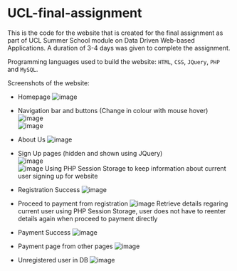 # UCL-final-assignment
This is the code for the website that is created for the final assignment as part of UCL Summer School module on Data Driven Web-based Applications. A duration of 3-4 days was given to complete the assignment.

Programming languages used to build the website: `HTML`, `CSS`, `JQuery`, `PHP` and `MySQL`.

Screenshots of the website:

- Homepage
![image](https://user-images.githubusercontent.com/65058690/183347449-0bc7972d-a4d6-445d-b9fc-2e4834369e67.png)

- Navigation bar and buttons (Change in colour with mouse hover)  
![image](https://user-images.githubusercontent.com/65058690/183347796-7e3b7801-9a7d-4cde-8cd7-722125daee12.png)  
![image](https://user-images.githubusercontent.com/65058690/183347844-470968af-69c4-4c9e-8648-6769243a30b1.png)

- About Us
![image](https://user-images.githubusercontent.com/65058690/183348027-4a72feb1-00f8-4c26-bfa6-892c9b8b8c8e.png)

- Sign Up pages (hidden and shown using JQuery)  
![image](https://user-images.githubusercontent.com/65058690/183348125-4fdda158-2e7d-4a23-84ea-ab1aae7e956e.png)  
![image](https://user-images.githubusercontent.com/65058690/183348404-57092cd8-721b-44db-ad63-6beab3f6245b.png)
Using PHP Session Storage to keep information about current user signing up for website

- Registration Success
![image](https://user-images.githubusercontent.com/65058690/183348570-df726e91-a1bd-4865-863a-7a3966b22849.png)

- Proceed to payment from registration
![image](https://user-images.githubusercontent.com/65058690/183348641-8a6d5a4e-40c9-41a9-b32c-4c72303bc706.png)
Retrieve details regaring current user using PHP Session Storage, user does not have to reenter details again when proceed to payment directly

- Payment Success
![image](https://user-images.githubusercontent.com/65058690/183348791-7c2b1f5d-16f2-4f71-853a-ee3f7b430d7a.png)

- Payment page from other pages
![image](https://user-images.githubusercontent.com/65058690/183348930-46d385be-782a-4524-a08b-b5c46d6ea8ec.png)

- Unregistered user in DB
![image](https://user-images.githubusercontent.com/65058690/183349033-0ca26736-6e9d-4e61-9c35-4afc49a98fe1.png)
